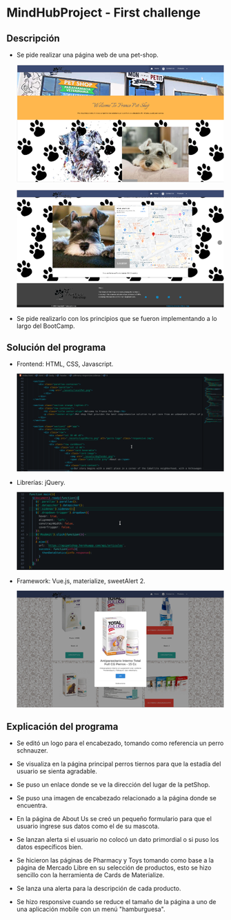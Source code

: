 # MindHubProject - First challenge

## Descripción

-   Se pide realizar una página web de una pet-shop.

    ![](https://github.com/EddyVega-dev/MindHubProject-C1/blob/master/assets/web1.png)

    ![](https://github.com/EddyVega-dev/MindHubProject-C1/blob/master/assets/web2.png)

-   Se pide realizarlo con los principios que se fueron implementando a lo largo del BootCamp.

## Solución del programa

-   Frontend: HTML, CSS, Javascript.

    ![](https://github.com/EddyVega-dev/MindHubProject-C1/blob/master/assets/screenHTML.png)

-   Librerías: jQuery.

    ![](https://github.com/EddyVega-dev/MindHubProject-C1/blob/master/assets/screenjQuery.png)

-   Framework: Vue.js, materialize, sweetAlert 2. 

    ![](https://github.com/EddyVega-dev/MindHubProject-C1/blob/master/assets/screenSweetAlert.png)

## Explicación del programa

-   Se editó un logo para el encabezado, tomando como referencia un perro schnauzer.

-   Se visualiza en la página principal perros tiernos para que la estadía del usuario se sienta agradable.

-   Se puso un enlace donde se ve la dirección del lugar de la petShop.

-   Se puso una imagen de encabezado relacionado a la página donde se encuentra.

-   En la página de About Us se creó un pequeño formulario para que el usuario ingrese sus datos como el de su mascota.

-   Se lanzan alerta si el usuario no colocó un dato primordial o si puso los datos específicos bien.

-   Se hicieron las páginas de Pharmacy y Toys tomando como base a la página de Mercado Libre en su selección de productos, esto se hizo sencillo con la herramienta de Cards de Materialize.

-   Se lanza una alerta para la descripción de cada producto.

-   Se hizo responsive cuando se reduce el tamaño de la página a uno de una aplicación mobile con un menú "hamburguesa".
